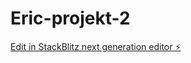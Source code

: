 # Eric-projekt-2

[Edit in StackBlitz next generation editor ⚡️](https://stackblitz.com/~/github.com/Ericzeppe53/Eric-projekt-2)